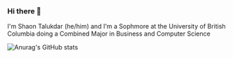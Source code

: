 ### Hi there 👋
I'm Shaon Talukdar (he/him) and I'm a Sophmore at the University of British Columbia doing a Combined Major in Business and Computer Science

![Anurag's GitHub stats](https://github-readme-stats.vercel.app/api?username=stalukdar7&count_private=true&show_icons=true&theme=graywhite)

<!--
**stalukdar7/stalukdar7** is a ✨ _special_ ✨ repository because its `README.md` (this file) appears on your GitHub profile.

Here are some ideas to get you started:

- 🔭 I’m currently working on ...
- 🌱 I’m currently learning ...
- 👯 I’m looking to collaborate on ...
- 🤔 I’m looking for help with ...
- 💬 Ask me about ...
- 📫 How to reach me: ...
- 😄 Pronouns: ...
- ⚡ Fun fact: ...
-->

